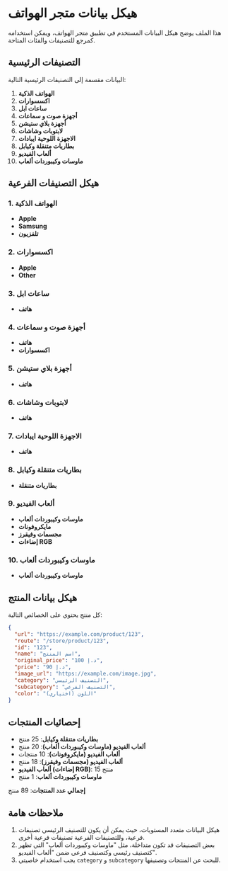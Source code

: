 # هيكل بيانات متجر الهواتف

هذا الملف يوضح هيكل البيانات المستخدم في تطبيق متجر الهواتف، ويمكن استخدامه كمرجع للتصنيفات والفئات المتاحة.

## التصنيفات الرئيسية

البيانات مقسمة إلى التصنيفات الرئيسية التالية:

1. **الهواتف الذكية**
2. **اكسسوارات**
3. **ساعات ابل**
4. **أجهزة صوت و سماعات**
5. **أجهزة بلاي ستيشن**
6. **لابتوبات وشاشات**
7. **الاجهزة اللوحية ايبادات**
8. **بطاريات متنقلة وكيابل**
9. **ألعاب الفيديو**
10. **ماوسات وكيبوردات ألعاب**

## هيكل التصنيفات الفرعية

### 1. الهواتف الذكية
- **Apple**
- **Samsung**
- **تلفزيون**

### 2. اكسسوارات
- **Apple**
- **Other**

### 3. ساعات ابل
- **هاتف**

### 4. أجهزة صوت و سماعات
- **هاتف**
- **اكسسوارات**

### 5. أجهزة بلاي ستيشن
- **هاتف**

### 6. لابتوبات وشاشات
- **هاتف**

### 7. الاجهزة اللوحية ايبادات
- **هاتف**

### 8. بطاريات متنقلة وكيابل
- **بطاريات متنقلة**

### 9. ألعاب الفيديو
- **ماوسات وكيبوردات ألعاب**
- **مايكروفونات**
- **مجسمات وفيقرز**
- **إضاءات RGB**

### 10. ماوسات وكيبوردات ألعاب
- **ماوسات وكيبوردات ألعاب**

## هيكل بيانات المنتج

كل منتج يحتوي على الخصائص التالية:

```json
{
  "url": "https://example.com/product/123",
  "route": "/store/product/123",
  "id": "123",
  "name": "اسم المنتج",
  "original_price": "100 د.إ",
  "price": "90 د.إ",
  "image_url": "https://example.com/image.jpg",
  "category": "التصنيف الرئيسي",
  "subcategory": "التصنيف الفرعي",
  "color": "اللون (اختياري)"
}
```

## إحصائيات المنتجات

- **بطاريات متنقلة وكيابل**: 25 منتج
- **ألعاب الفيديو (ماوسات وكيبوردات ألعاب)**: 20 منتج
- **ألعاب الفيديو (مايكروفونات)**: 10 منتجات
- **ألعاب الفيديو (مجسمات وفيقرز)**: 18 منتج
- **ألعاب الفيديو (إضاءات RGB)**: 15 منتج
- **ماوسات وكيبوردات ألعاب**: 1 منتج

**إجمالي عدد المنتجات**: 89 منتج

## ملاحظات هامة

1. هيكل البيانات متعدد المستويات، حيث يمكن أن يكون للتصنيف الرئيسي تصنيفات فرعية، وللتصنيفات الفرعية تصنيفات فرعية أخرى.
2. بعض التصنيفات قد تكون متداخلة، مثل "ماوسات وكيبوردات ألعاب" التي تظهر كتصنيف رئيسي وكتصنيف فرعي ضمن "ألعاب الفيديو".
3. يجب استخدام خاصيتي `category` و `subcategory` للبحث عن المنتجات وتصنيفها.
